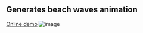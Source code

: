 ## Generates beach waves animation
[Online demo](https://ildarnm.github.io/beachx/www/)
![image](https://github.com/ildarnm/beachx/assets/5478655/1bf1c748-4903-43fe-8c09-07b7297eceff)
